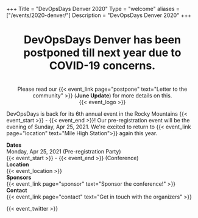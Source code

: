 +++
Title = "DevOpsDays Denver 2020"
Type = "welcome"
aliases = ["/events/2020-denver/"]
Description = "DevOpsDays Denver 2020"
+++

<div style="text-align:center">
    <h1>DevOpsDays Denver has been postponed till next year due to COVID-19 concerns.</h1><br>
    Please read our {{< event_link page="postpone" text="Letter to the community" >}} (<b>June Update</b>) for more details on this. 
</div>

<div style="text-align:center;">
  {{< event_logo >}}
</div>

<div class = "row">
  <p>
    DevOpsDays is back for its 6th annual event in the Rocky Mountains {{< event_start >}} - {{< event_end >}}! Our pre-registration event will be the evening of Sunday, Apr 25, 2021. We're excited to return to  {{< event_link page="location" text="Mile High Station">}} again this year.
  </p>
</div>
<div class = "row">
  <div class = "col-md-2">
    <strong>Dates</strong>
  </div>
  <div class = "col-md-8">
    Monday, Apr 25, 2021 (Pre-registration Party)<br>
    {{< event_start >}} - {{< event_end >}} (Conference)
  </div>
</div>

<div class = "row">
  <div class = "col-md-2">
    <strong>Location</strong>
  </div>
  <div class = "col-md-8">
    {{< event_location >}}
  </div>
</div>

<!-- <div class = "row">
  <div class = "col-md-2">
    <strong>Register</strong>
  </div>
  <div class = "col-md-8">
    {{< event_link page="registration" text="Register to attend the conference!" >}}
  </div>
</div> -->

<!-- <div class = "row">
  <div class = "col-md-2">
    <strong>Propose</strong>
  </div>
  <div class = "col-md-8">
    {{< event_link page="propose" text="Propose a talk!" >}}
  </div>
</div> -->

<!-- <div class = "row">
  <div class = "col-md-2">
    <strong>Program</strong>
  </div>
  <div class = "col-md-8">
    View the {{< event_link page="program" text="program." >}}
  </div>
</div> -->

<!-- <div class = "row">
  <div class = "col-md-2">
    <strong>Speakers</strong>
  </div>
  <div class = "col-md-8">
    Check out the {{< event_link page="speakers" text="speakers!" >}}
  </div>
</div> -->

<div class = "row">
  <div class = "col-md-2">
    <strong>Sponsors</strong>
  </div>
  <div class = "col-md-8">
    {{< event_link page="sponsor" text="Sponsor the conference!" >}}
  </div>
</div>

<div class = "row">
  <div class = "col-md-2">
    <strong>Contact</strong>
  </div>
  <div class = "col-md-8">
    {{< event_link page="contact" text="Get in touch with the organizers" >}}
  </div>
</div>

{{< event_twitter >}}
